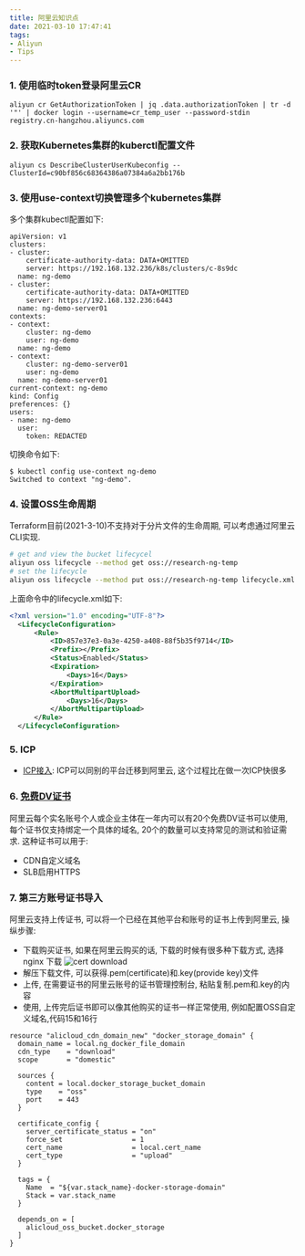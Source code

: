 ```yaml
---
title: 阿里云知识点
date: 2021-03-10 17:47:41
tags:
- Aliyun
- Tips
---
```


### 1. 使用临时token登录阿里云CR

```
aliyun cr GetAuthorizationToken | jq .data.authorizationToken | tr -d '"' | docker login --username=cr_temp_user --password-stdin registry.cn-hangzhou.aliyuncs.com
```

### 2. 获取Kubernetes集群的kuberctl配置文件
```
aliyun cs DescribeClusterUserKubeconfig --ClusterId=c90bf856c68364386a07384a6a2bb176b
```

### 3. 使用use-context切换管理多个kubernetes集群
  
多个集群kubectl配置如下:
```
apiVersion: v1
clusters:
- cluster:
    certificate-authority-data: DATA+OMITTED
    server: https://192.168.132.236/k8s/clusters/c-8s9dc
  name: ng-demo
- cluster:
    certificate-authority-data: DATA+OMITTED
    server: https://192.168.132.236:6443
  name: ng-demo-server01
contexts:
- context:
    cluster: ng-demo
    user: ng-demo
  name: ng-demo
- context:
    cluster: ng-demo-server01
    user: ng-demo
  name: ng-demo-server01
current-context: ng-demo
kind: Config
preferences: {}
users:
- name: ng-demo
  user:
    token: REDACTED
```

切换命令如下:
```
$ kubectl config use-context ng-demo
Switched to context "ng-demo".
```

### 4. 设置OSS生命周期

Terraform目前(2021-3-10)不支持对于分片文件的生命周期, 可以考虑通过阿里云CLI实现.
```bash
# get and view the bucket lifecycel
aliyun oss lifecycle --method get oss://research-ng-temp
# set the lifecycle
aliyun oss lifecycle --method put oss://research-ng-temp lifecycle.xml
```

上面命令中的lifecycle.xml如下:
```xml
<?xml version="1.0" encoding="UTF-8"?>
  <LifecycleConfiguration>
      <Rule>
          <ID>857e37e3-0a3e-4250-a408-88f5b35f9714</ID>
          <Prefix></Prefix>
          <Status>Enabled</Status>
          <Expiration>
              <Days>16</Days>
          </Expiration>
          <AbortMultipartUpload>
              <Days>16</Days>
          </AbortMultipartUpload>
      </Rule>
  </LifecycleConfiguration>
```

### 5. ICP

- [ICP接入](https://help.aliyun.com/knowledge_detail/36924.html): ICP可以同别的平台迁移到阿里云, 这个过程比在做一次ICP快很多

### 6. [免费DV证书](https://help.aliyun.com/document_detail/156645.html)

阿里云每个实名账号个人或企业主体在一年内可以有20个免费DV证书可以使用, 每个证书仅支持绑定一个具体的域名, 20个的数量可以支持常见的测试和验证需求. 这种证书可以用于:
- CDN自定义域名
- SLB启用HTTPS

### 7. 第三方账号证书导入
阿里云支持上传证书, 可以将一个已经在其他平台和账号的证书上传到阿里云, 操纵步骤:
- 下载购买证书, 如果在阿里云购买的话, 下载的时候有很多种下载方式, 选择 nginx 下载
![cert download](https://gitee.com/nnsay/public/raw/master/1618555774_20210416144918809_2123515414.png)
- 解压下载文件, 可以获得.pem(certificate)和.key(provide key)文件
- 上传, 在需要证书的阿里云账号的证书管理控制台, 粘贴复制.pem和.key的内容
- 使用, 上传完后证书即可以像其他购买的证书一样正常使用, 例如配置OSS自定义域名,代码15和16行
```
resource "alicloud_cdn_domain_new" "docker_storage_domain" {
  domain_name = local.ng_docker_file_domain
  cdn_type    = "download"
  scope       = "domestic"

  sources {
    content = local.docker_storage_bucket_domain
    type    = "oss"
    port    = 443
  }

  certificate_config {
    server_certificate_status = "on"
    force_set                 = 1
    cert_name                 = local.cert_name
    cert_type                 = "upload"
  }

  tags = {
    Name  = "${var.stack_name}-docker-storage-domain"
    Stack = var.stack_name
  }

  depends_on = [
    alicloud_oss_bucket.docker_storage
  ]
}
```